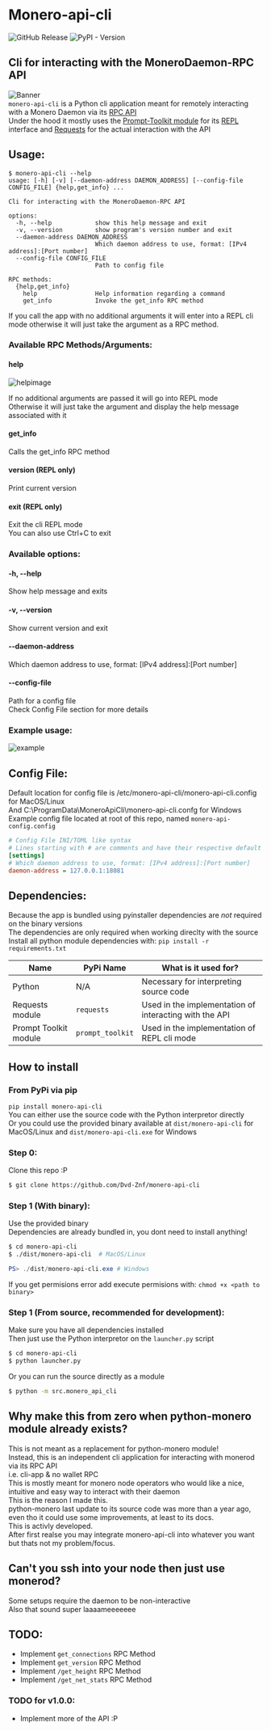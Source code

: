 # Monero-api-cli       
![GitHub Release](https://img.shields.io/github/v/release/Dvd-Znf/monero-api-cli?include_prereleases&logo=GitHub&label=Latest%20release%3A&color=lightgreen)
![PyPI - Version](https://img.shields.io/pypi/v/monero-api-cli?logo=Python&label=Latest%20PyPi%20version%3A&color=lightyellow)
## Cli for interacting with the MoneroDaemon-RPC API       
![Banner](./imgs/Banner.png)    
`monero-api-cli` is a Python cli application meant for remotely interacting with a Monero Daemon via its [RPC API](https://www.getmonero.org/resources/developer-guides/daemon-rpc.html)     
Under the hood it mostly uses the [Prompt-Toolkit module](https://python-prompt-toolkit.readthedocs.io/en/master/) for its [REPL](https://en.wikipedia.org/wiki/Read%E2%80%93eval%E2%80%93print_loop) interface and [Requests](https://requests.readthedocs.io/en/latest/) for the actual interaction with the API
## Usage:
```
$ monero-api-cli --help
usage: [-h] [-v] [--daemon-address DAEMON_ADDRESS] [--config-file CONFIG_FILE] {help,get_info} ...

Cli for interacting with the MoneroDaemon-RPC API

options:
  -h, --help            show this help message and exit
  -v, --version         show program's version number and exit
  --daemon-address DAEMON_ADDRESS
                        Which daemon address to use, format: [IPv4 address]:[Port number]
  --config-file CONFIG_FILE
                        Path to config file

RPC methods:
  {help,get_info}
    help                Help information regarding a command
    get_info            Invoke the get_info RPC method
```
If you call the app with no additional arguments it will enter into a REPL cli mode otherwise it will just take the argument as a RPC method.
### Available RPC Methods/Arguments:
#### help    
![helpimage](./imgs/Screenshot_Help.png)
   
If no additional arguments are passed it will go into REPL mode    
Otherwise it will just take the argument and display the help message associated with it    
#### get_info    
Calls the get_info RPC method         
#### version (REPL only)
Print current version        
#### exit (REPL only)
Exit the cli REPL mode       
You can also use Ctrl+C to exit        
### Available options:
#### -h, --help
Show help message and exits  
#### -v, --version 
Show current version and exit  
#### --daemon-address
Which daemon address to use, format: [IPv4 address]:[Port number]  
#### --config-file
Path for a config file   
Check Config File section for more details         
### Example usage:
![example](./imgs/Screenshot_Usage.png)
## Config File:
Default location for config file is /etc/monero-api-cli/monero-api-cli.config for MacOS/Linux     
And C:\ProgramData\MoneroApiCli\monero-api-cli.confg for Windows                
Example config file located at root of this repo, named `monero-api-config.config`
``` ini 
# Config File INI/TOML like syntax
# Lines starting with # are comments and have their respective default options
[settings]
# Which daemon address to use, format: [IPv4 address]:[Port number]
daemon-address = 127.0.0.1:18081
```
## Dependencies:
Because the app is bundled using pyinstaller dependencies are _not_ required on the binary versions     
The dependencies are only required when working direclty with the source         
Install all python module dependencies with: `pip install -r requirements.txt`        
     
| Name | PyPi Name | What is it used for? |
| ---- | ------- | -------------------- |
| Python | N/A | Necessary for interpreting source code |
| Requests module | `requests` | Used in the implementation of interacting with the API |
| Prompt Toolkit module | `prompt_toolkit` | Used in the implementation of REPL cli mode |
     
## How to install
### From PyPi via pip   
`pip install monero-api-cli`     
You can either use the source code with the Python interpretor directly        
Or you could use the provided binary available at `dist/monero-api-cli` for MacOS/Linux and `dist/monero-api-cli.exe` for Windows            
### Step 0:
Clone this repo :P   
``` bash
$ git clone https://github.com/Dvd-Znf/monero-api-cli
```
### Step 1 (With binary):
Use the provided binary         
Dependencies are already bundled in, you dont need to install anything!      
``` bash
$ cd monero-api-cli
$ ./dist/monero-api-cli  # MacOS/Linux     
```
``` PowerShell
PS> ./dist/monero-api-cli.exe # Windows     
```
If you get permisions error add execute permisions with: `chmod +x <path to binary>`   
### Step 1 (From source, recommended for development):   
Make sure you have all dependencies installed       
Then just use the Python interpretor on the `launcher.py` script      
``` bash
$ cd monero-api-cli   
$ python launcher.py     
```
Or you can run the source directly as a module      
``` bash
$ python -m src.monero_api_cli
```
## Why make this from zero when python-monero module already exists?      
This is not meant as a replacement for python-monero module!        
Instead, this is an independent cli application for interacting with monerod via its RPC API        
i.e. cli-app & no wallet RPC        
This is mostly meant for monero node operators who would like a nice, intuitive and easy way to interact with their daemon    
This is the reason I made this.      
python-monero last update to its source code was more than a year ago, even tho it could use some improvements, at least to its docs.     
This is activly developed.      
After first realse you may integrate monero-api-cli into whatever you want but thats not my problem/focus.      
## Can't you ssh into your node then just use monerod?      
Some setups require the daemon to be non-interactive       
Also that sound super laaaameeeeeee       
## TODO:    
- Implement `get_connections` RPC Method
- Implement `get_version` RPC Method
- Implement `/get_height` RPC Method
- Implement `/get_net_stats` RPC Method 
### TODO for v1.0.0:       
- Implement more of the API :P     
